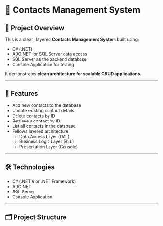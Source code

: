 # 📇 Contacts Management System

## 🚀 Project Overview

This is a clean, layered **Contacts Management System** built using:

- C# (.NET)
- ADO.NET for SQL Server data access
- SQL Server as the backend database
- Console Application for testing

It demonstrates **clean architecture for scalable CRUD applications**.

---

## 🎯 Features

- Add new contacts to the database
- Update existing contact details
- Delete contacts by ID
- Retrieve a contact by ID
- List all contacts in the database
- Follows layered architecture:
  - Data Access Layer (DAL)
  - Business Logic Layer (BLL)
  - Presentation Layer (Console)

---

## 🛠️ Technologies

- C# (.NET 6 or .NET Framework)
- ADO.NET
- SQL Server
- Console Application

---

## 🗂️ Project Structure

